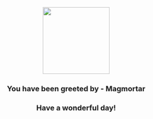 <p align="center">
    <img src="https://raw.githubusercontent.com/PokeAPI/sprites/master/sprites/pokemon/467.png" width="150" height="150">
</p>
<h3 align="center">You have been greeted by - <b>Magmortar</b></h3>
<h3 align="center">Have a wonderful day!</h3>
